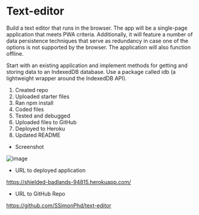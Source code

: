 # Text-editor

Build a text editor that runs in the browser. The app will be a single-page application that meets PWA criteria. Additionally, it will feature a number of data persistence techniques that serve as redundancy in case one of the options is not supported by the browser. The application will also function offline.

Start with an existing application and implement methods for getting and storing data to an IndexedDB database. Use a package called idb (a lightweight wrapper around the IndexedDB API).

1. Created repo
1. Uploaded starter files
1. Ran npm install
1. Coded files
1. Tested and debugged
1. Uploaded files to GitHub
1. Deployed to Heroku
1. Updated README

- Screenshot

![image](https://user-images.githubusercontent.com/60651145/206161192-49c29c3f-8110-48bd-b827-15a537ff9cc6.png)

- URL to deployed application

https://shielded-badlands-94815.herokuapp.com/


- URL to GitHub Repo

https://github.com/SSimonPhd/text-editor